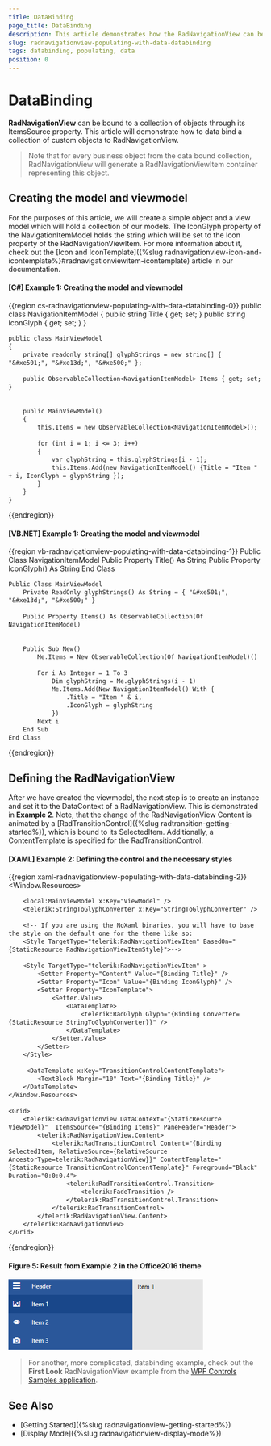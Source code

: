```yaml
---
title: DataBinding
page_title: DataBinding
description: This article demonstrates how the RadNavigationView can be bound to a collection of custom objects.
slug: radnavigationview-populating-with-data-databinding
tags: databinding, populating, data
position: 0
---
```


# DataBinding

__RadNavigationView__ can be bound to a collection of objects through its ItemsSource property. This article will demonstrate how to data bind a collection of custom objects to RadNavigationView.

>Note that for every business object from the data bound collection, RadNavigationView will generate a RadNavigationViewItem container representing this object.

## Creating the model and viewmodel

For the purposes of this article, we will create a simple object and a view model which will hold a collection of our models. The IconGlyph property of the NavigationItemModel holds the string which will be set to the Icon property of the RadNavigationViewItem. For more information about it, check out the [Icon and IconTemplate]({%slug radnavigationview-icon-and-icontemplate%}#radnavigationviewitem-icontemplate) article in our documentation.

#### __[C#] Example 1: Creating the model and viewmodel__
{{region cs-radnavigationview-populating-with-data-databinding-0}}
    public class NavigationItemModel
    {
        public string Title { get; set; }
        public string IconGlyph { get; set; }
    }

    public class MainViewModel
    {
        private readonly string[] glyphStrings = new string[] { "&#xe501;", "&#xe13d;", "&#xe500;" };

        public ObservableCollection<NavigationItemModel> Items { get; set; }
       

        public MainViewModel()
        {
            this.Items = new ObservableCollection<NavigationItemModel>();

            for (int i = 1; i <= 3; i++)
            {
                var glyphString = this.glyphStrings[i - 1];
                this.Items.Add(new NavigationItemModel() {Title = "Item " + i, IconGlyph = glyphString });
            }
        }
    }
{{endregion}}

#### __[VB.NET] Example 1: Creating the model and viewmodel__
{{region vb-radnavigationview-populating-with-data-databinding-1}}
    Public Class NavigationItemModel
		Public Property Title() As String
		Public Property IconGlyph() As String
    End Class

    Public Class MainViewModel
		Private ReadOnly glyphStrings() As String = { "&#xe501;", "&#xe13d;", "&#xe500;" }

		Public Property Items() As ObservableCollection(Of NavigationItemModel)


		Public Sub New()
			Me.Items = New ObservableCollection(Of NavigationItemModel)()

			For i As Integer = 1 To 3
				Dim glyphString = Me.glyphStrings(i - 1)
				Me.Items.Add(New NavigationItemModel() With {
					.Title = "Item " & i,
					.IconGlyph = glyphString
				})
			Next i
		End Sub
    End Class
{{endregion}}


## Defining the RadNavigationView

After we have created the viewmodel, the next step is to create an instance and set it to the DataContext of a RadNavigationView. This is demonstrated in __Example 2__. Note, that the change of the RadNavigationView Content is animated by a [RadTransitionControl]({%slug radtransition-getting-started%}), which is bound to its SelectedItem. Additionally, a ContentTemplate is specified for the RadTransitionControl.

#### __[XAML] Example 2: Defining the control and the necessary styles__
{{region xaml-radnavigationview-populating-with-data-databinding-2}}
    <Window.Resources>

        <local:MainViewModel x:Key="ViewModel" />
        <telerik:StringToGlyphConverter x:Key="StringToGlyphConverter" />

        <!-- If you are using the NoXaml binaries, you will have to base the style on the default one for the theme like so:
        <Style TargetType="telerik:RadNavigationViewItem" BasedOn="{StaticResource RadNavigationViewItemStyle}">-->
        
        <Style TargetType="telerik:RadNavigationViewItem" >
            <Setter Property="Content" Value="{Binding Title}" />
            <Setter Property="Icon" Value="{Binding IconGlyph}" />
            <Setter Property="IconTemplate">
                <Setter.Value>
                    <DataTemplate>
                        <telerik:RadGlyph Glyph="{Binding Converter={StaticResource StringToGlyphConverter}}" />
                    </DataTemplate>
                </Setter.Value>
            </Setter>
        </Style>

         <DataTemplate x:Key="TransitionControlContentTemplate">
            <TextBlock Margin="10" Text="{Binding Title}" />
        </DataTemplate>
    </Window.Resources>

    <Grid>
        <telerik:RadNavigationView DataContext="{StaticResource ViewModel}"  ItemsSource="{Binding Items}" PaneHeader="Header">
            <telerik:RadNavigationView.Content>
                <telerik:RadTransitionControl Content="{Binding SelectedItem, RelativeSource={RelativeSource AncestorType=telerik:RadNavigationView}}" ContentTemplate="{StaticResource TransitionControlContentTemplate}" Foreground="Black" Duration="0:0:0.4">
                    <telerik:RadTransitionControl.Transition>
                        <telerik:FadeTransition />
                    </telerik:RadTransitionControl.Transition> 
                </telerik:RadTransitionControl>
            </telerik:RadNavigationView.Content>
        </telerik:RadNavigationView>
    </Grid>
{{endregion}}

#### __Figure 5: Result from Example 2 in the Office2016 theme__
![DataBound RadNavigationView](images/RadNavigationView_DataBinding.gif)

>For another, more complicated, databinding example, check out the __First Look__ RadNavigationView example from the [WPF Controls Samples application](https://demos.telerik.com/wpf/).

## See Also 

* [Getting Started]({%slug radnavigationview-getting-started%})
* [Display Mode]({%slug radnavigationview-display-mode%})
